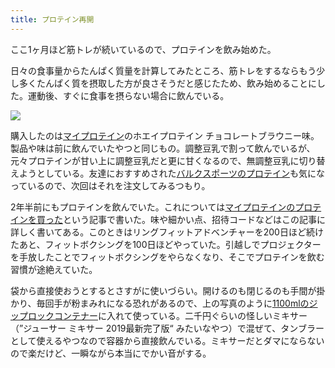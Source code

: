 ```yaml
---
title: プロテイン再開
---
```

ここ1ヶ月ほど筋トレが続いているので、プロテインを飲み始めた。

日々の食事量からたんぱく質量を計算してみたところ、筋トレをするならもう少し多くたんぱく質を摂取した方が良さそうだと感じたため、飲み始めることにした。運動後、すぐに食事を摂らない場合に飲んでいる。

![](https://lh3.googleusercontent.com/docs/ADP-6oHZm_GxYYt7Qr0vSLy0yrTx0Ptl4kTTrlsSuRoE2YhpgL8SEPDUsCJErG6Zi2nEtp17X7IHLitVtoFsMIcbd0NOCvimjK7nkSgFLL72OwpCnLQ7keXxBD3hOlXbRFIJcC2DDhouKDf_KhUr1NmOj1K5uGEEecSEvbg1apAEBoE56DuXwbVBBDhCJmLtqYFnMwV-HF6Zt1myaGP1mBvST-pbxS4CEwfYeZEg5iJo0Wbc2QLuwJVfZiSJQAvSXhARt_3rGSmo3iGipmNfWrD4-FOcZBlka8Kofsl1C9DSovSwJGRhWQ1c3OOGBbBa0NUpTp0_WScu79kt2lYhvzuCZx3HjJ5Kdn6GF-W_YOlhCZ9jSV7MNFfLpk2rAAS1E5BvnseX1Q6KXoMwTnRb_K-eaeK-IlEupmFDyrmC1rVbtAIUcVH4PysW5Mcbm5F7tThm-pRzl3HSDIk4b9oC4ycH7YfbdzigjcMp7hTDxO5aooAzIMGzMh7XFum0wTqy0ixrtLfGrKZSdXEprynxch1hUW3L5BysjCWuVcv3pw6ve53aGO-Jl7RArCWuoEN8WWySTBRqOk1AmJAiZzZMyIlx9lFpjON-ig0tgKOzY42CXcGTVX0esuC1v1S3TDzl7TgZ9nTJ7Fgy4PwP3LIr58DrO6u7L6F7zj-wggZAR1P4bi6vfsMcjzXWA6SuO6imFHXiHZcIS9j8e_AYmzjpwApU6-qVydaXbSOWK93T6fga1qQ7lMU_VtHWs0lHMVedZtSY3tMGaGxQK8LTa5th08foq5IAA-34C3N1_6vViXB8sEVNcos9cVh2GcLzD7EK-56vslNa03kvBR-nceGHup5gcdo2SnV1MSoEDAkOgOo3NghwEQuCg8z6y295eAo03eowu0rKBnMi9CCqeFYnYz7g16GITivrmH3MmKbXuleupX-YpuDq-5wSJEC_Tb9J1mhkq-2By12b1xT5Q3vjseMUOns_k5z9ImYHdBcTwwV1lkUZNjy2JHeXdD-_FLCFswEwQVgY5ot-7hNbOwcMW9eQnfMQCVrbhe5TyssEpaMuGRoG70qXbLUIGc45NptplI2IRuILNumiAXwArHayp4Kv0BBZEImzGPepTJMAJOBXBBVlwBgBpa_UarsIWqUs5eTaeQeFWh_AnuYdm-dGvj5H_RYiMzwxVD43IlzAMXhjosbPw5fGdh2kdpXTV2oi0DcCBy5Svm1kqWaVQ4hZkhxLA00agH5c2igpMpQWsUHba8_BJFqU)

購入したのは[マイプロテイン](https://www.myprotein.jp/)のホエイプロテイン チョコレートブラウニー味。製品や味は前に飲んでいたやつと同じもの。調整豆乳で割って飲んでいるが、元々プロテインが甘い上に調整豆乳だと更に甘くなるので、無調整豆乳に切り替えようとしている。友達におすすめされた[バルクスポーツのプロテイン](https://www.amazon.co.jp/dp/B086JSPKT3)も気になっているので、次回はそれを注文してみるつもり。

2年半前にもプロテインを飲んでいた。これについては[マイプロテインのプロテインを買った](https://r7kamura.com/articles/2020-02-17-my-protein)という記事で書いた。味や細かい点、招待コードなどはこの記事に詳しく書いてある。このときはリングフィットアドベンチャーを200日ほど続けたあと、フィットボクシングを100日ほどやっていた。引越しでプロジェクターを手放したことでフィットボクシングをやらなくなり、そこでプロテインを飲む習慣が途絶えていた。

袋から直接使おうとするとさすがに使いづらい。開けるのも閉じるのも手間が掛かり、毎回手が粉まみれになる恐れがあるので、上の写真のように[1100mlのジップロックコンテナー](https://www.amazon.co.jp/dp/B01B7N6FXY)に入れて使っている。二千円ぐらいの怪しいミキサー（”ジューサー ミキサー 2019最新完了版“ みたいなやつ）で混ぜて、タンブラーとして使えるやつなので容器から直接飲んでいる。ミキサーだとダマにならないので楽だけど、一瞬ながら本当にでかい音がする。
